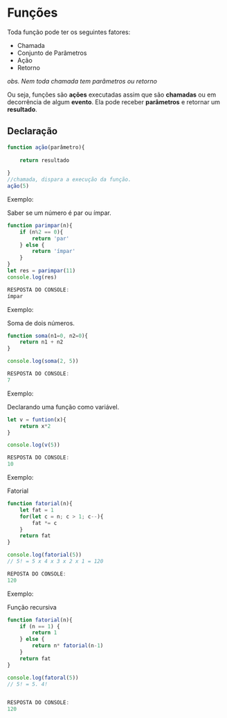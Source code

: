# Funções

Toda função pode ter os seguintes fatores:

- Chamada
- Conjunto de Parâmetros
- Ação
- Retorno

*obs. Nem toda chamada tem parâmetros ou retorno*

Ou seja, funções são **ações** executadas assim que são **chamadas** ou em decorrência de algum **evento**. Ela pode receber **parâmetros** e retornar um **resultado**.



## Declaração

```javascript
function ação(parâmetro){
    
    return resultado
    
}
//chamada, dispara a execução da função.
ação(5)
```



Exemplo: 

Saber se um número é par ou ímpar.

```javascript
function parimpar(n){
    if (n%2 == 0){
        return 'par'
    } else {
        return 'ímpar'
    }
}
let res = parimpar(11)
console.log(res)

RESPOSTA DO CONSOLE:
ímpar


```



Exemplo:

Soma de dois números.

```javascript
function soma(n1=0, n2=0){
    return n1 + n2
}

console.log(soma(2, 5))

RESPOSTA DO CONSOLE:
7
```



Exemplo:

Declarando uma função como variável.

```javascript
let v = funtion(x){
    return x*2
}

console.log(v(5))

RESPOSTA DO CONSOLE:
10
```



Exemplo:

Fatorial

```javascript
function fatorial(n){
    let fat = 1
    for(let c = n; c > 1; c--){
        fat *= c
    }
    return fat
}

console.log(fatorial(5))
// 5! = 5 x 4 x 3 x 2 x 1 = 120

REPOSTA DO CONSOLE:
120
```



Exemplo:

Função recursiva

```javascript
function fatorial(n){
    if (n == 1) {
        return 1
    } else {
        return n* fatorial(n-1)
    }
    return fat
}

console.log(fatoral(5))
// 5! = 5. 4!


RESPOSTA DO CONSOLE:
120
```

